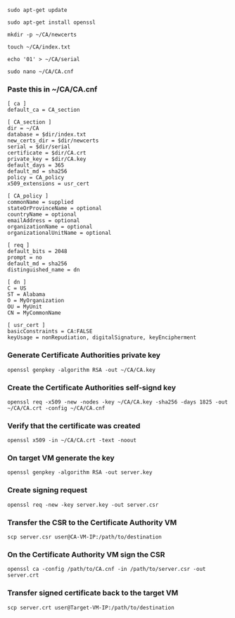 ``` shell
sudo apt-get update
```

```
sudo apt-get install openssl
```

```
mkdir -p ~/CA/newcerts
```

```
touch ~/CA/index.txt
```

```
echo '01' > ~/CA/serial
```

```
sudo nano ~/CA/CA.cnf
```
### Paste this in ~/CA/CA.cnf
```
[ ca ]
default_ca = CA_section

[ CA_section ]
dir = ~/CA
database = $dir/index.txt
new_certs_dir = $dir/newcerts
serial = $dir/serial
certificate = $dir/CA.crt
private_key = $dir/CA.key
default_days = 365
default_md = sha256
policy = CA_policy
x509_extensions = usr_cert

[ CA_policy ]
commonName = supplied
stateOrProvinceName = optional
countryName = optional
emailAddress = optional
organizationName = optional
organizationalUnitName = optional

[ req ]
default_bits = 2048
prompt = no
default_md = sha256
distinguished_name = dn

[ dn ]
C = US
ST = Alabama
O = MyOrganization
OU = MyUnit
CN = MyCommonName

[ usr_cert ]
basicConstraints = CA:FALSE
keyUsage = nonRepudiation, digitalSignature, keyEncipherment
```
### Generate Certificate Authorities private key
```
openssl genpkey -algorithm RSA -out ~/CA/CA.key
```
### Create the Certificate Authorities self-signd key
```
openssl req -x509 -new -nodes -key ~/CA/CA.key -sha256 -days 1825 -out ~/CA/CA.crt -config ~/CA/CA.cnf
```
### Verify that the certificate was created
```
openssl x509 -in ~/CA/CA.crt -text -noout
```
### On target VM generate the key
```
openssl genpkey -algorithm RSA -out server.key
```
### Create signing request
```
openssl req -new -key server.key -out server.csr
```
### Transfer the CSR to the Certificate Authority VM
```
scp server.csr user@CA-VM-IP:/path/to/destination
```
### On the Certificate Authority VM sign the CSR
```
openssl ca -config /path/to/CA.cnf -in /path/to/server.csr -out server.crt
```
### Transfer signed certificate back to the target VM
```
scp server.crt user@Target-VM-IP:/path/to/destination
```

